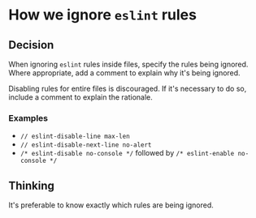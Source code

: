 # How we ignore `eslint` rules

## Decision
When ignoring `eslint` rules inside files, specify the rules being ignored. Where appropriate,
add a comment to explain why it's being ignored.

Disabling rules for entire files is discouraged. If it's necessary to do so, include a comment to explain the rationale.

### Examples
* `// eslint-disable-line max-len`
* `// eslint-disable-next-line no-alert`
* `/* eslint-disable no-console */` followed by `/* eslint-enable no-console */`

## Thinking

It's preferable to know exactly which rules are being ignored.
